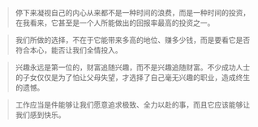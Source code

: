 > 停下来凝视自己的内心从来都不是一种时间的浪费，而是一种时间的投资，在我看来，它甚至是一个人所能做出的回报率最高的投资之一。

> 我们所做的选择，不在于它能带来多高的地位、赚多少钱，而是要看它是否符合本心，能否让我们全情投入。

> 兴趣永远是第一位的，财富追随兴趣，而不是兴趣追随财富。不少成功人士的子女仅仅是为了怕让父母失望，才选择了自己毫无兴趣的职业，造成终生的遗憾。

> 工作应当是件能够让我们愿意追求极致、全力以赴的事，而且它应该能够让我们感到快乐。

